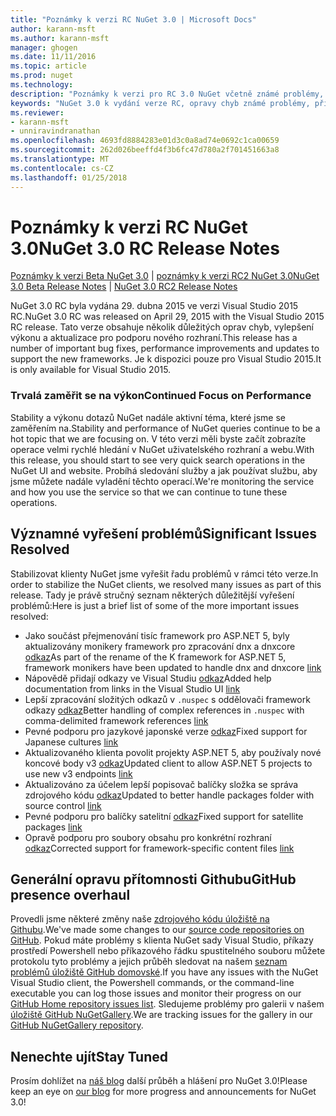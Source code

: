 ```yaml
---
title: "Poznámky k verzi RC NuGet 3.0 | Microsoft Docs"
author: karann-msft
ms.author: karann-msft
manager: ghogen
ms.date: 11/11/2016
ms.topic: article
ms.prod: nuget
ms.technology: 
description: "Poznámky k verzi pro RC 3.0 NuGet včetně známé problémy, opravy chyb, přidaných funkcí a chcete."
keywords: "NuGet 3.0 k vydání verze RC, opravy chyb známé problémy, přidat funkce, chcete"
ms.reviewer:
- karann-msft
- unniravindranathan
ms.openlocfilehash: 4693fd8884283e01d3c0a8ad74e0692c1ca00659
ms.sourcegitcommit: 262d026beeffd4f3b6fc47d780a2f701451663a8
ms.translationtype: MT
ms.contentlocale: cs-CZ
ms.lasthandoff: 01/25/2018
---
```

# <a name="nuget-30-rc-release-notes"></a><span data-ttu-id="24f2c-104">Poznámky k verzi RC NuGet 3.0</span><span class="sxs-lookup"><span data-stu-id="24f2c-104">NuGet 3.0 RC Release Notes</span></span>

<span data-ttu-id="24f2c-105">[Poznámky k verzi Beta NuGet 3.0](../release-notes/nuget-3.0-beta.md) | [poznámky k verzi RC2 NuGet 3.0](../release-notes/nuget-3.0-RC2.md)</span><span class="sxs-lookup"><span data-stu-id="24f2c-105">[NuGet 3.0 Beta Release Notes](../release-notes/nuget-3.0-beta.md) | [NuGet 3.0 RC2 Release Notes](../release-notes/nuget-3.0-RC2.md)</span></span>

<span data-ttu-id="24f2c-106">NuGet 3.0 RC byla vydána 29. dubna 2015 ve verzi Visual Studio 2015 RC.</span><span class="sxs-lookup"><span data-stu-id="24f2c-106">NuGet 3.0 RC was released on April 29, 2015 with the Visual Studio 2015 RC release.</span></span> <span data-ttu-id="24f2c-107">Tato verze obsahuje několik důležitých oprav chyb, vylepšení výkonu a aktualizace pro podporu nového rozhraní.</span><span class="sxs-lookup"><span data-stu-id="24f2c-107">This release has a number of important bug fixes, performance improvements and updates to support the new frameworks.</span></span>  <span data-ttu-id="24f2c-108">Je k dispozici pouze pro Visual Studio 2015.</span><span class="sxs-lookup"><span data-stu-id="24f2c-108">It is only available for Visual Studio 2015.</span></span>

### <a name="continued-focus-on-performance"></a><span data-ttu-id="24f2c-109">Trvalá zaměřit se na výkon</span><span class="sxs-lookup"><span data-stu-id="24f2c-109">Continued Focus on Performance</span></span>

<span data-ttu-id="24f2c-110">Stability a výkonu dotazů NuGet nadále aktivní téma, které jsme se zaměřením na.</span><span class="sxs-lookup"><span data-stu-id="24f2c-110">Stability and performance of NuGet queries continue to be a hot topic that we are focusing on.</span></span>  <span data-ttu-id="24f2c-111">V této verzi měli byste začít zobrazíte operace velmi rychlé hledání v NuGet uživatelského rozhraní a webu.</span><span class="sxs-lookup"><span data-stu-id="24f2c-111">With this release, you should start to see very quick search operations in the NuGet UI and website.</span></span>  <span data-ttu-id="24f2c-112">Probíhá sledování služby a jak používat službu, aby jsme můžete nadále vyladění těchto operací.</span><span class="sxs-lookup"><span data-stu-id="24f2c-112">We're monitoring the service and how you use the service so that we can continue to tune these operations.</span></span>

## <a name="significant-issues-resolved"></a><span data-ttu-id="24f2c-113">Významné vyřešení problémů</span><span class="sxs-lookup"><span data-stu-id="24f2c-113">Significant Issues Resolved</span></span>

<span data-ttu-id="24f2c-114">Stabilizovat klienty NuGet jsme vyřešit řadu problémů v rámci této verze.</span><span class="sxs-lookup"><span data-stu-id="24f2c-114">In order to stabilize the NuGet clients, we resolved many issues as part of this release.</span></span>  <span data-ttu-id="24f2c-115">Tady je právě stručný seznam některých důležitější vyřešení problémů:</span><span class="sxs-lookup"><span data-stu-id="24f2c-115">Here is just a brief list of some of the more important issues resolved:</span></span>

* <span data-ttu-id="24f2c-116">Jako součást přejmenování tisíc framework pro ASP.NET 5, byly aktualizovány monikery framework pro zpracování dnx a dnxcore [odkaz](https://github.com/NuGet/Home/issues/215)</span><span class="sxs-lookup"><span data-stu-id="24f2c-116">As part of the rename of the K framework for ASP.NET 5, framework monikers have been updated to handle dnx and dnxcore [link](https://github.com/NuGet/Home/issues/215)</span></span>
* <span data-ttu-id="24f2c-117">Nápovědě přidají odkazy ve Visual Studiu [odkaz](https://github.com/NuGet/Home/issues/232)</span><span class="sxs-lookup"><span data-stu-id="24f2c-117">Added help documentation from links in the Visual Studio UI [link](https://github.com/NuGet/Home/issues/232)</span></span>
* <span data-ttu-id="24f2c-118">Lepší zpracování složitých odkazů v `.nuspec` s oddělovači framework odkazy [odkaz](https://github.com/NuGet/Home/issues/276)</span><span class="sxs-lookup"><span data-stu-id="24f2c-118">Better handling of complex references in `.nuspec` with comma-delimited framework references [link](https://github.com/NuGet/Home/issues/276)</span></span>
* <span data-ttu-id="24f2c-119">Pevné podporu pro jazykové japonské verze [odkaz](https://github.com/NuGet/Home/issues/253)</span><span class="sxs-lookup"><span data-stu-id="24f2c-119">Fixed support for Japanese cultures [link](https://github.com/NuGet/Home/issues/253)</span></span>
* <span data-ttu-id="24f2c-120">Aktualizovaného klienta povolit projekty ASP.NET 5, aby používaly nové koncové body v3 [odkaz](https://github.com/NuGet/Home/issues/219)</span><span class="sxs-lookup"><span data-stu-id="24f2c-120">Updated client to allow ASP.NET 5 projects to use new v3 endpoints [link](https://github.com/NuGet/Home/issues/219)</span></span>
* <span data-ttu-id="24f2c-121">Aktualizováno za účelem lepší popisovač balíčky složka se správa zdrojového kódu [odkaz](https://github.com/NuGet/Home/issues/56)</span><span class="sxs-lookup"><span data-stu-id="24f2c-121">Updated to better handle packages folder with source control [link](https://github.com/NuGet/Home/issues/56)</span></span>
* <span data-ttu-id="24f2c-122">Pevné podporu pro balíčky satelitní [odkaz](https://github.com/NuGet/Home/issues/17)</span><span class="sxs-lookup"><span data-stu-id="24f2c-122">Fixed support for satellite packages [link](https://github.com/NuGet/Home/issues/17)</span></span>
* <span data-ttu-id="24f2c-123">Opravě podporu pro soubory obsahu pro konkrétní rozhraní [odkaz](https://github.com/NuGet/Home/issues/18)</span><span class="sxs-lookup"><span data-stu-id="24f2c-123">Corrected support for framework-specific content files [link](https://github.com/NuGet/Home/issues/18)</span></span>

## <a name="github-presence-overhaul"></a><span data-ttu-id="24f2c-124">Generální opravu přítomnosti Githubu</span><span class="sxs-lookup"><span data-stu-id="24f2c-124">GitHub presence overhaul</span></span>

<span data-ttu-id="24f2c-125">Provedli jsme některé změny naše [zdrojového kódu úložiště na Githubu](http://github.com/nuget/home).</span><span class="sxs-lookup"><span data-stu-id="24f2c-125">We've made some changes to our [source code repositories on GitHub](http://github.com/nuget/home).</span></span>  <span data-ttu-id="24f2c-126">Pokud máte problémy s klienta NuGet sady Visual Studio, příkazy prostředí Powershell nebo příkazového řádku spustitelného souboru můžete protokolu tyto problémy a jejich průběh sledovat na našem [seznam problémů úložiště GitHub domovské](http://github.com/nuget/home/issues).</span><span class="sxs-lookup"><span data-stu-id="24f2c-126">If you have any issues with the NuGet Visual Studio client, the Powershell commands, or the command-line executable you can log those issues and monitor their progress on our [GitHub Home repository issues list](http://github.com/nuget/home/issues).</span></span>  <span data-ttu-id="24f2c-127">Sledujeme problémy pro galerii v našem [úložiště GitHub NuGetGallery](http://github.com/nuget/NuGetGallery/issues).</span><span class="sxs-lookup"><span data-stu-id="24f2c-127">We are tracking issues for the gallery in our [GitHub NuGetGallery repository](http://github.com/nuget/NuGetGallery/issues).</span></span>


## <a name="stay-tuned"></a><span data-ttu-id="24f2c-128">Nenechte ujít</span><span class="sxs-lookup"><span data-stu-id="24f2c-128">Stay Tuned</span></span>

<span data-ttu-id="24f2c-129">Prosím dohlížet na [náš blog](http://blog.nuget.org) další průběh a hlášení pro NuGet 3.0!</span><span class="sxs-lookup"><span data-stu-id="24f2c-129">Please keep an eye on [our blog](http://blog.nuget.org) for more progress and announcements for NuGet 3.0!</span></span>